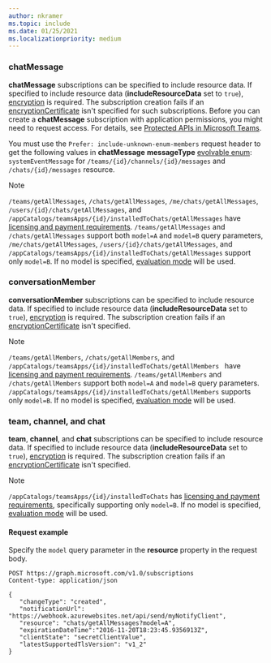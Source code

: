 ```yaml
---
author: nkramer
ms.topic: include
ms.date: 01/25/2021
ms.localizationpriority: medium
---
```


<!-- markdownlint-disable MD041-->

### chatMessage

**chatMessage** subscriptions can be specified to include resource data. If specified to include resource data (**includeResourceData** set to `true`), [encryption](/graph/webhooks-with-resource-data) is required. The subscription creation fails if an [encryptionCertificate](/graph/api/resources/subscription) isn't specified for such subscriptions. Before you can create a **chatMessage** subscription with application permissions, you might need to request access. For details, see [Protected APIs in Microsoft Teams](/graph/teams-protected-apis).

You must use the `Prefer: include-unknown-enum-members` request header to get the following values in **chatMessage** **messageType** [evolvable enum](/graph/best-practices-concept#handling-future-members-in-evolvable-enumerations): `systemEventMessage` for `/teams/{id}/channels/{id}/messages` and `/chats/{id}/messages` resource.

> [!NOTE]
>`/teams/getAllMessages`, `/chats/getAllMessages`, `/me/chats/getAllMessages`, `/users/{id}/chats/getAllMessages`, and `/appCatalogs/teamsApps/{id}/installedToChats/getAllMessages` 
> have [licensing and payment requirements](/graph/teams-licenses).
> `/teams/getAllMessages` and `/chats/getAllMessages` support both `model=A` and `model=B` query parameters,
> `/me/chats/getAllMessages`, `/users/{id}/chats/getAllMessages`, and `/appCatalogs/teamsApps/{id}/installedToChats/getAllMessages`  support only `model=B`.
> If no model is specified, [evaluation mode](/graph/teams-licenses#evaluation-mode-default-requirements) will be used.

### conversationMember
**conversationMember** subscriptions can be specified to include resource data. If specified to include resource data (**includeResourceData** set to `true`), [encryption](/graph/webhooks-with-resource-data) is required. The subscription creation fails if an [encryptionCertificate](/graph/api/resources/subscription) isn't specified.

> [!NOTE]
>`/teams/getAllMembers`, `/chats/getAllMembers`, and `/appCatalogs/teamsApps/{id}/installedToChats/getAllMembers ` have [licensing and payment requirements](/graph/teams-licenses).
> `/teams/getAllMembers` and `/chats/getAllMembers` support both `model=A` and `model=B` query parameters. `/appCatalogs/teamsApps/{id}/installedToChats/getAllMembers` supports only `model=B`.
> If no model is specified, [evaluation mode](/graph/teams-licenses#evaluation-mode-default-requirements) will be used.

### team, channel, and chat
**team**, **channel**, and **chat** subscriptions can be specified to include resource data. If specified to include resource data (**includeResourceData** set to `true`), [encryption](/graph/webhooks-with-resource-data) is required. The subscription creation fails if an [encryptionCertificate](/graph/api/resources/subscription) isn't specified.

> [!NOTE]
>`/appCatalogs/teamsApps/{id}/installedToChats` has [licensing and payment requirements](/graph/teams-licenses), specifically supporting only `model=B`.
> If no model is specified, [evaluation mode](/graph/teams-licenses#evaluation-mode-default-requirements) will be used.


#### Request example

Specify the `model` query parameter in the **resource** property in the request body.

```http
POST https://graph.microsoft.com/v1.0/subscriptions
Content-type: application/json

{
   "changeType": "created",
   "notificationUrl": "https://webhook.azurewebsites.net/api/send/myNotifyClient",
   "resource": "chats/getAllMessages?model=A",
   "expirationDateTime":"2016-11-20T18:23:45.9356913Z",
   "clientState": "secretClientValue",
   "latestSupportedTlsVersion": "v1_2"
}
```
